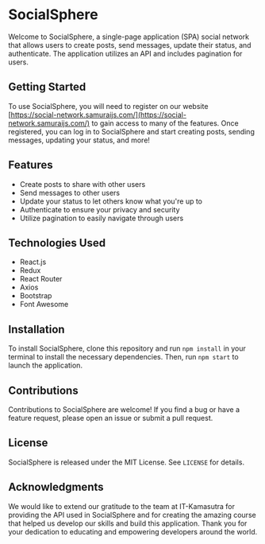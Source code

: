 # SocialSphere

Welcome to SocialSphere, a single-page application (SPA) social network that allows users to create posts, send messages, update their status, and authenticate. The application utilizes an API and includes pagination for users. 

## Getting Started

To use SocialSphere, you will need to register on our website [https://social-network.samuraijs.com/](https://social-network.samuraijs.com/) to gain access to many of the features. Once registered, you can log in to SocialSphere and start creating posts, sending messages, updating your status, and more!

## Features

- Create posts to share with other users
- Send messages to other users
- Update your status to let others know what you're up to
- Authenticate to ensure your privacy and security
- Utilize pagination to easily navigate through users

## Technologies Used

- React.js
- Redux
- React Router
- Axios
- Bootstrap
- Font Awesome

## Installation

To install SocialSphere, clone this repository and run `npm install` in your terminal to install the necessary dependencies. Then, run `npm start` to launch the application.

## Contributions

Contributions to SocialSphere are welcome! If you find a bug or have a feature request, please open an issue or submit a pull request.

## License

SocialSphere is released under the MIT License. See `LICENSE` for details.

## Acknowledgments

We would like to extend our gratitude to the team at IT-Kamasutra for providing the API used in SocialSphere and for creating the amazing course that helped us develop our skills and build this application. Thank you for your dedication to educating and empowering developers around the world.
